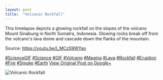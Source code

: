 ```yaml
---
layout: post
title:  "Volcanic Rockfall"
---
```


This timelapse depicts a glowing rockfall on the slopes of the volcano Mount Sinabung in North Sumatra, Indonesia. Glowing rocks break off from the volcano's lava dome and cascade down the flanks of the mountain.   
  
Source: <https://youtu.be/I_MCzS9WYao>  
  
[#ScienceGIF](https://plus.google.com/s/%23ScienceGIF/posts) [#Science](https://plus.google.com/s/%23Science/posts) [#GIF](https://plus.google.com/s/%23GIF/posts) [#Volcano](https://plus.google.com/s/%23Volcano/posts) [#Magma](https://plus.google.com/s/%23Magma/posts) [#Lava](https://plus.google.com/s/%23Lava/posts) [#Rockfall](https://plus.google.com/s/%23Rockfall/posts) [#Eruption](https://plus.google.com/s/%23Eruption/posts) [#Fire](https://plus.google.com/s/%23Fire/posts) [#Smoke](https://plus.google.com/s/%23Smoke/posts) [#Earth](https://plus.google.com/s/%23Earth/posts)
[View Original Post on Google+](https://plus.google.com/+ColinSullender/posts/7SmG4dRg2G9)

![Volcanic Rockfall](/assets/img/2016-02-04-Volcanic-Rockfall.gif)
